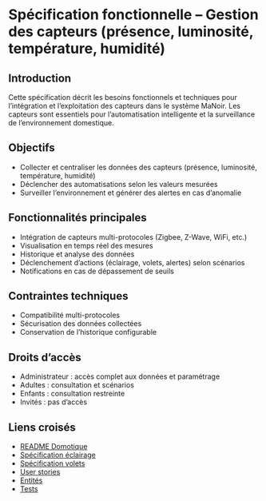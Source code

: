 # Spécification fonctionnelle – Gestion des capteurs (présence, luminosité, température, humidité)

## Introduction

Cette spécification décrit les besoins fonctionnels et techniques pour l’intégration et l’exploitation des capteurs dans le système MaNoir. Les capteurs sont essentiels pour l’automatisation intelligente et la surveillance de l’environnement domestique.

## Objectifs
- Collecter et centraliser les données des capteurs (présence, luminosité, température, humidité)
- Déclencher des automatisations selon les valeurs mesurées
- Surveiller l’environnement et générer des alertes en cas d’anomalie

## Fonctionnalités principales
- Intégration de capteurs multi-protocoles (Zigbee, Z-Wave, WiFi, etc.)
- Visualisation en temps réel des mesures
- Historique et analyse des données
- Déclenchement d’actions (éclairage, volets, alertes) selon scénarios
- Notifications en cas de dépassement de seuils

## Contraintes techniques
- Compatibilité multi-protocoles
- Sécurisation des données collectées
- Conservation de l’historique configurable

## Droits d’accès
- Administrateur : accès complet aux données et paramétrage
- Adultes : consultation et scénarios
- Enfants : consultation restreinte
- Invités : pas d’accès

## Liens croisés
- [README Domotique](../README.md)
- [Spécification éclairage](spec-eclairage.md)
- [Spécification volets](spec-volets.md)
- [User stories](../../user-stories/)
- [Entités](../../entites/)
- [Tests](../../../05-Tests/)
